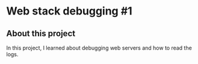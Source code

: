 # Web stack debugging #1

## About this project

In this project, I learned about debugging web servers and how to read the logs.
